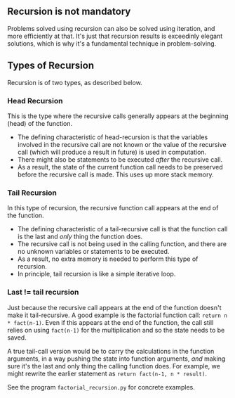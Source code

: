 ## Recursion is not mandatory

Problems solved using recursion can also be solved using iteration, and more efficiently at that. It's just that recursion results is exceedinly elegant solutions, which is why it's a fundamental technique in problem-solving.

## Types of Recursion

Recursion is of two types, as described below.

### Head Recursion

This is the type where the recursive calls generally appears at the beginning (head) of the function. 
- The defining characteristic of head-recursion is that the variables involved in the recursive call are not known or the value of the recursive call (which will produce a result in future) is used in computation.
- There might also be statements to be executed _after_ the recursive call. 
- As a result, the state of the current function call needs to be preserved before the recursive call is made. This uses up more stack memory.

### Tail Recursion

In this type of recursion, the recursive function call appears at the end of the function.
- The defining characteristic of a tail-recursive call is that the function call is the last and _only_ thing the function does.
- The recursive call is not being used in the calling function, and there are no unknown variables or statements to be executed.
- As a result, no extra memory is needed to perform this type of recursion.
- In principle, tail recursion is like a simple iterative loop.

### Last != tail recursion

Just because the recursive call appears at the end of the function doesn't make it tail-recursive. A good example is the factorial function call: `return n * fact(n-1)`. Even if this appears at the end of the function, the call still relies on using `fact(n-1)` for the multiplication and so the state needs to be saved.

A true tail-call version would be to carry the calculations in the function arguments, in a way pushing the state into function arguments, _and_ making sure it's the last and only thing the calling function does. For example, we might rewrite the earlier statement as `return fact(n-1, n * result)`.

See the program `factorial_recursion.py` for concrete examples.




